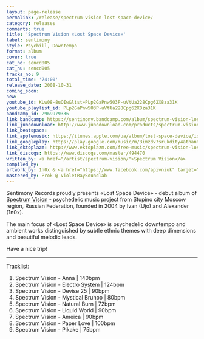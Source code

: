```yaml
---
layout: page-release
permalink: /release/spectrum-vision-lost-space-device/
category: releases
comments: true
title: 'Spectrum Vision «Lost Space Device»'
label: sentimony
style: Psychill, Downtempo
format: album
cover: true
cat_no: sencd005
cat_nu: sencd005
tracks_no: 9
total_time: '74:00'
release_date: 2008-10-31
coming_soon: 
new: 
youtube_id: KLw08-8uOIw&list=PLp2GaPnw5O3P-uVtUa228Cpg62X8za31K
youtube_playlist_id: PLp2GaPnw5O3P-uVtUa228Cpg62X8za31K
bandcamp_id: 2969979336
link_bandcamp: https://sentimony.bandcamp.com/album/spectrum-vision-lost-space-device
link_junodownload: http://www.junodownload.com/products/spectrum-vision-lost-space-device/1507879-02
link_beatspace: 
link_applemusic: https://itunes.apple.com/ua/album/lost-space-device/id1271841248?l=uk
link_googleplay: https://play.google.com/music/m/Bimzdv7srukdity4athantcgihy?t=Spectrum_Vision_Lost_Space_Device
link_ektoplazm: http://www.ektoplazm.com/free-music/spectrum-vision-lost-space-device
link_discogs: https://www.discogs.com/master/494470
written_by: <a href="/artist/spectrum-vision/">Spectrum Vision</a>
compiled_by: 
artwork_by: 1n0x & <a href="https://www.facebook.com/apivniuk" target="_blank" rel="noopener">Anton Pivniuk</a>
mastered_by: Prok @ VioletRaySoundlab
---
```


Sentimony Records proudly presents «Lost Space Device» - debut album of <a href="/artist/spectrum-vision/">Spectrum Vision</a> - psychedelic music project from Stupino city Moscow region, Russian Federation, founded in 2004 by Ivan (Ujo) and Alexander (1n0x).

The main focus of «Lost Space Device» is psychedelic downtempo and ambient works distinguished by subtle ethnic themes with deep dimensions and beautiful melodic leads.

Have a nice trip!

---
Tracklist:

01. Spectrum Vision - Anna \| 140bpm
02. Spectrum Vision - Electro System \| 124bpm
03. Spectrum Vision - Devise 25 \| 90bpm
04. Spectrum Vision - Mystical Bruhoo \| 80bpm
05. Spectrum Vision - Natural Burn \| 72bpm
06. Spectrum Vision - Liquid World \| 90bpm
07. Spectrum Vision - Ameica \| 90bpm
08. Spectrum Vision - Paper Love \| 100bpm
09. Spectrum Vision - Pikake \| 75bpm
